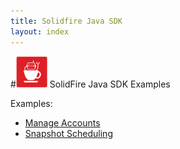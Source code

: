 ```yaml
---
title: Solidfire Java SDK
layout: index
---
```

#<img src="https://raw.githubusercontent.com/solidfire/solidfire-sdk-java/gh-pages/Java-SDK-Icon-RGB-02.png" height="50" width="50" > SolidFire Java SDK Examples

Examples:

- [Manage Accounts](manage-accounts.md)
- [Snapshot Scheduling](snapshot-scheduling.md)